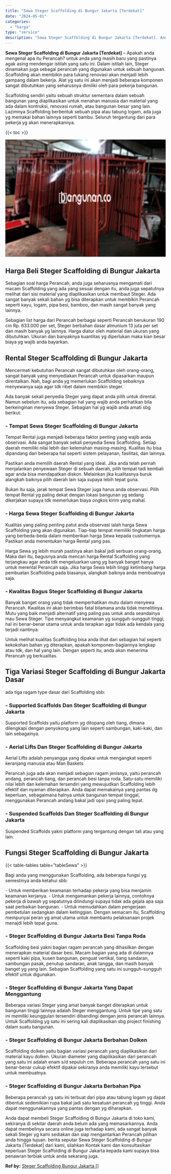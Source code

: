 ```yaml
---
title: "Sewa Steger Scaffolding di Bungur Jakarta [Terdekat]"
date: "2024-05-01"
categories: 
  - "harga"
type: "service"
description: "Sewa Steger Scaffolding di Bungur Jakarta [Terdekat]. Anda dapat membeli Steger Scaffolding di Bungur Jakarta di toko kami, sekiranya di sekitar daerah anda..."
---
```


**Sewa Steger Scaffolding di Bungur Jakarta \[Terdekat\]** – Apakah anda mengenal apa itu Perancah? untuk anda yang masih baru yang pastinya agak asing mendengar istilah yang satu ini. Dalam istilah lain, Steger dinamakan juga sebagai perancah yang digunakan untuk sebuah bangunan. Scaffolding akan membikin para tukang renovasi akan menjadi lebih gampang dalam bekerja. Alat yg satu ini akan menjadi beberapa komponen sangat dibutuhkan yang seharusnya dimiliki oleh para pekerja bangunan.

Scaffolding sendiri yaitu sebuah struktur sementara dalam sebuah bangunan yang diaplikasikan untuk menahan manusia dan material yang ada dalam kontruksi, renovasi rumah, atau bangunan besar yang lain. Lazimnya Scaffolding berbentuk sebuah pipa atau tabung logam, ada juga yg memakai bahan lainnya seperti bambu. Seluruh tergantung dari para pekerja yg akan menerapkannya.

{{< toc >}}

![Sewa Steger Scaffolding di Bungur Jakarta [Terdekat]](/images/sewa-scaffolding-steger-05.png)

## Harga Beli Steger Scaffolding di Bungur Jakarta

Sebagian soal harga Perancah, anda juga seharusnya mengamati dari macam Scaffolding yang ada yang sesuai dengan itu, anda juga sepatutnya melihat dari sisi material yang diaplikasikan untuk membaut Steger. Ada sangat banyak sekali bahan yg bisa diterapkan untuk membikin Perancah seperti kayu, logam, pipa besi, bamboo, dan masih sangat banyak yang lainnya.

Sebagian list harga dari Perancah berbagai seperti Perancah berukuran 190 cm Rp. 633.000 per set, Steger berbahan dasar almunium 13 juta per set dan masih banyak yg lainnya. Harga diatur oleh material dan ukuran yang dibutuhkan. Ukuran dan banyaknya kuantitas yg diperlukan maka kian besar biaya yg wajib anda bayarkan.

## Rental Steger Scaffolding di Bungur Jakarta

Mencermati kebutuhan Perancah sangat dibutuhkan oleh orang-orang, sangat banyak yang menyediakan Perancah untuk dipasarkan maupun direntalkan. Nah, bagi anda yg memerlukan Scaffolding sebaiknya menyewanya saja agar tdk ribet dalam membikin steger.

Ada banyak sekali penyedia Steger yang dapat anda pilih untuk dirental. Namun sebelum itu, ada sebagian hal yang wajib anda perhatikan bila berkeinginan menyewa Steger. Sebagian hal yg wajib anda amati sbg berikut:

### \- Tempat Sewa Steger Scaffolding di Bungur Jakarta

Tempat Rental juga menjadi beberapa faktor penting yang wajib anda observasi. Ada sangat banyak sekali penyedia Sewa Scaffolding. Setiap daerah memiliki nilai lebih dan kelemahan masing-masing. Kualitas itu bisa dipandang dari beberapa hal seperti sistem pelayanan, fasilitas, dan lainnya.

Pastikan anda memilih daerah Rental yang ideal. Jika anda telah pernah menjalankan penyewaan Steger di sebuah daerah, pilih tempat tadi kembali agar anda bisa mendapatkan diskon. Melainkan jika kualitasnya buruk alangkah baiknya pilih daerah lain saja supaya lebih tepat guna.

Bukan itu saja, jarak tempat Sewa Steger juga harus anda observasi. Pilih tempat Rental yg paling dekat dengan lokasi bangunan yg sedang dikerjakan supaya tdk memerlukan biaya ongkos kirim yang mahal.

### \- Harga Sewa Steger Scaffolding di Bungur Jakarta

Kualitas yang paling penting patut anda observasi ialah harga Sewa Scaffolding yang akan digunakan. Tiap-tiap tempat memiliki tingkatan harga yang berbeda-beda dalam memberikan harga Sewa kepada customernya. Pastikan anda menentukan harga Rental yang pas.

Harga Sewa yg lebih murah pastinya akan bakal jadi serbuan orang-orang. Maka dari itu, bagusnya anda mencari harga Rental Scaffolding yang terjangkau agar anda tdk mengeluarkan uang yg banyak banget hanya untuk merental Perancah saja. Jika harga Sewa lebih tinggi ketimbang harga pembuatan Scaffolding pada biasanya, alangkah baiknya anda membuatnya saja.

### \- Kwalitas Bagus Steger Scaffolding di Bungur Jakarta

Banyak banget orang yang tidak memperhatikan mutu dalam menyewa Perancah. Kwalitas ini akan berimbas fatal bilamana anda tidak menelitinya. Mutu yang baik menjadi alternatif yang paling pas untuk anda seandainya mau Sewa Steger. Tipe menyangkut keamanan yg sungguh-sungguh tinggi, hal ini benar-benar utama untuk anda terapkan agar tidak ada kendala yang terjadi nantinya.

Untuk melihat kualitas Scaffolding bisa anda lihat dari sebagian hal seperti kekokohan bahan yg diterapkan, apakah komponen-bagiannya lengkap atau tdk, dan hal yang lain. Dengan seperti itu, anda akan menerima Perancah yg berkualitas.

## Tiga Variasi Steger Scaffolding di Bungur Jakarta Dasar

ada tiga ragam type dasar dari Scaffolding sbb:

### \- Supported Scaffolds Dan Steger Scaffolding di Bungur Jakarta

Supported Scaffolds yaitu platform yg ditopang oleh tiang, dimana dilengkapi dengan penyokong yang lain seperti sambungan, kaki-kaki, dan lain sebagainya.

### \- Aerial Lifts Dan Steger Scaffolding di Bungur Jakarta

Aerial Lifts adalah penyangga yang dipakai untuk mengangkat seperti keranjang manusia atau Man Baskets

Perancah juga ada akan menjadi sebagian ragam jenisnya, yaitu perancah andang, perancah tiang, dan perancah besi tanpa roda. Satu-satu memiliki nilai lebih dan kelemahan tersendiri yang mewujudkan Scaffolding lebih efektif dan nyaman diterapkan. Anda dapat memakainya yang pantas dg keperluan, sebagaimana halnya untuk bangunan tempat tinggal, menggunakan Perancah andang bakal jadi opsi yang paling tepat.

### \- Suspended Scaffolds Dan Steger Scaffolding di Bungur Jakarta

Suspended Scaffolds yakni platform yang tergantung dengan tali atau yang lain.

## Fungsi Steger Scaffolding di Bungur Jakarta

{{< table-tables table="tableSewa" >}}

Bagi anda yang menggunakan Scaffolding, ada beberapa fungsi yg semestinya anda ketahui sbb:

\- Untuk memberikan keamanan terhadap pekerja yang bisa menjamin keamanan kerjanya. - Untuk mengamankan pekerja lainnya, contohnya pekerja di bawah yg sepatutnya dilindungi supaya tidak ada gejala apa saja saat perbaikan bangunan. - Untuk memudahkan dalam pengerjaan pembetulan sedangkan dalam ketinggian. Dengan semacam itu, Scaffolding mempunyai peran yg amat utama untuk membantu pelaksanaan projek menajdi lebih tepat guna.

### \- Steger Scaffolding di Bungur Jakarta Besi Tanpa Roda

Scaffolding besi yakni bagian ragam perancah yang dihasilkan dengan menerapkan material dasar besi. Macam bagian yang ada di dalamnya seperti kaki pipa, kusen bangunan, penguat vertikal, tiang sandaran, sambungan pasak, penutup sandaran, anak tangga, dan masih banyak banget yg yang lain. Sebagian Scaffolding yang satu ini sungguh-sungguh efektif untuk digunakan.

### \- Steger Scaffolding di Bungur Jakarta Yang Dapat Menggantung

Beberapa variasi Steger yang amat banyak banget diterapkan untuk bangunan tinggi lainnya adalah Steger menggantung. Untuk tipe yang satu ini memiliki keunggulan tersendiri dibandingi dengan jenis perancah lainnya. Untuk Scaffolding yg satu ini sering kali diaplikasikan sbg project finishing dalam suatu bangunan.

### \- Steger Scaffolding di Bungur Jakarta Berbahan Dolken

Scaffolding dolken yaitu bagian variasi perancah yang diaplikasikan dari material kayu dolken. Ukuran diameter yang diaplikasikan dari perancah yang satu ini adalah enam s/d sepuluh cm. Beberapa perancah yang satu ini benar-benar cukup efektif dipakai sekiranya anda memiliki kayu tersebut untuk membuatnya.

### \- Steger Scaffolding di Bungur Jakarta Berbahan Pipa

Beberapa perancah yg satu ini terbuat dari pipa atau tabung logam yg dapat dibentuk sedemikian rupa bakal jadi satu kesatuan perancah yg tinggi. Anda dapat menggunakannya yang pantas dengan yg diharapkan.

Anda dapat membeli Steger Scaffolding di Bungur Jakarta di toko kami, sekiranya di sekitar daerah anda belum ada yang memasarkannya. Anda dapat membelinya secara online juga terhadap kami, ada sangat banyak sekali Steger yg kami sediakan dan siap mengantarkan Perancah pilihan anda hingga tujuan. berita seputar Sewa Steger Scaffolding di Bungur Jakarta \[Terdekat\] dari kami, silahkan Kontak kami dan konsultasikan keperluan Steger Scaffolding di Bungur Jakarta kepada kami supaya bisa penawran terbiak untuk anda sekarang juga.

**Ref by:** [Steger Scaffolding Bungur Jakarta []](https://id.wikipedia.org/wiki/Steger)
